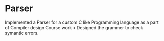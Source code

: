 # Parser
Implemented a Parser for a custom C like Programming language as a part of Compiler design Course work • Designed the grammer to check symantic errors.
